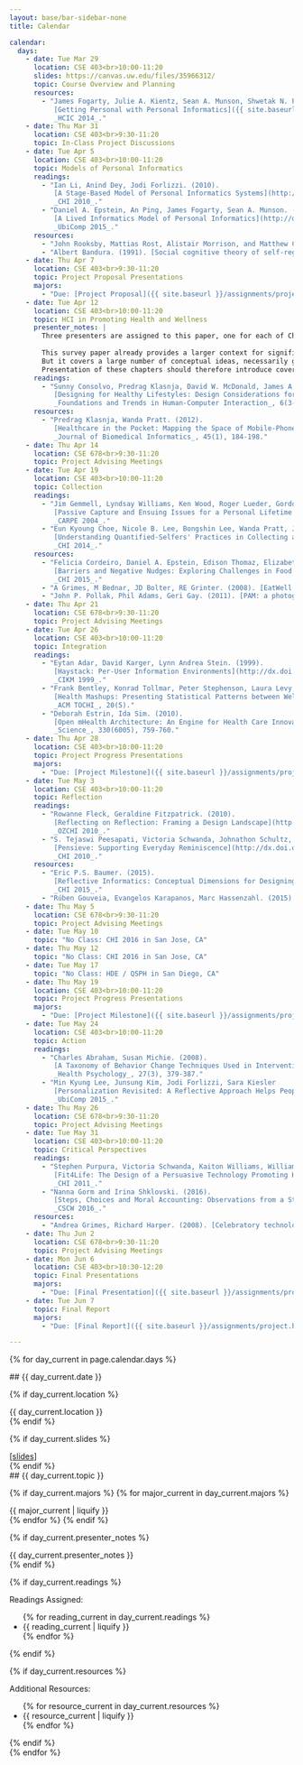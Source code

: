 ```yaml
---
layout: base/bar-sidebar-none
title: Calendar

calendar:
  days:
    - date: Tue Mar 29
      location: CSE 403<br>10:00-11:20
      slides: https://canvas.uw.edu/files/35966312/
      topic: Course Overview and Planning
      resources:
        - "James Fogarty, Julie A. Kientz, Sean A. Munson, Shwetak N. Patel. (2014). 
           [Getting Personal with Personal Informatics]({{ site.baseurl }}/readings/fogarty2014.pdf). 
           _HCIC 2014_."
    - date: Thu Mar 31
      location: CSE 403<br>9:30-11:20
      topic: In-Class Project Discussions
    - date: Tue Apr 5
      location: CSE 403<br>10:00-11:20
      topic: Models of Personal Informatics
      readings: 
        - "Ian Li, Anind Dey, Jodi Forlizzi. (2010).
           [A Stage-Based Model of Personal Informatics Systems](http://dx.doi.org/10.1145/1753326.1753409).
           _CHI 2010_."
        - "Daniel A. Epstein, An Ping, James Fogarty, Sean A. Munson. (2015).
           [A Lived Informatics Model of Personal Informatics](http://dx.doi.org/10.1145/2750858.2804250).
           _UbiComp 2015_."
      resources:
        - "John Rooksby, Mattias Rost, Alistair Morrison, and Matthew Chalmers Chalmers. (2014). [Personal tracking as lived informatics](https://courses.cs.washington.edu/courses/cse440/15au/readings/PersonalInformatics-Rooksby2014.pdf). _CHI 2014_."
        - "Albert Bandura. (1991). [Social cognitive theory of self-regulation](http://www.uky.edu/~eushe2/BanduraPubs/Bandura1991OBHDP.pdf) _Organizational behavior and human decision processes_ 50.2: 248-287."
    - date: Thu Apr 7
      location: CSE 403<br>9:30-11:20
      topic: Project Proposal Presentations
      majors:
        - "Due: [Project Proposal]({{ site.baseurl }}/assignments/project.html#proposal)"
    - date: Tue Apr 12
      location: CSE 403<br>10:00-11:20
      topic: HCI in Promoting Health and Wellness
      presenter_notes: |
        Three presenters are assigned to this paper, one for each of Chapter 2, Chapter 3, Chapter 4.
        
        This survey paper already provides a larger context for significant research.
        But it covers a large number of conceptual ideas, necessarily glossing over important people, systems, and results.
        Presentation of these chapters should therefore introduce covered people, systems, and results.
      readings: 
        - "Sunny Consolvo, Predrag Klasnja, David W. McDonald, James A. Landay. (2014). 
           [Designing for Healthy Lifestyles: Design Considerations for Mobile Technologies to Encourage Consumer Health and Wellness](http://dx.doi.org/10.1561/1100000040).
           _Foundations and Trends in Human-Computer Interaction_, 6(3-4), 167-315."
      resources:
        - "Predrag Klasnja, Wanda Pratt. (2012).
           [Healthcare in the Pocket: Mapping the Space of Mobile-Phone Health Interventions](http://dx.doi.org/10.1016/j.jbi.2011.08.017).
           _Journal of Biomedical Informatics_, 45(1), 184-198."
    - date: Thu Apr 14
      location: CSE 678<br>9:30-11:20
      topic: Project Advising Meetings
    - date: Tue Apr 19
      location: CSE 403<br>10:00-11:20
      topic: Collection
      readings:
        - "Jim Gemmell, Lyndsay Williams, Ken Wood, Roger Lueder, Gordon Bell. (2004).
           [Passive Capture and Ensuing Issues for a Personal Lifetime Store](http://dx.doi.org/10.1145/1026653.1026660).
           _CARPE 2004_."
        - "Eun Kyoung Choe, Nicole B. Lee, Bongshin Lee, Wanda Pratt, Julie A. Kientz. (2014). 
           [Understanding Quantified-Selfers' Practices in Collecting and Exploring Personal Data](http://dx.doi.org/10.1145/2556288.2557372). 
           _CHI 2014_."
      resources:
        - "Felicia Cordeiro, Daniel A. Epstein, Edison Thomaz, Elizabeth Bales, Arvind K. Jagannathan, Gregory D. Abowd, James Fogarty. (2015).
           [Barriers and Negative Nudges: Exploring Challenges in Food Journaling](http://dx.doi.org/10.1145/2702123.2702155).
           _CHI 2015_."
        - "A Grimes, M Bednar, JD Bolter, RE Grinter. (2008). [EatWell: sharing nutrition-related memories in a low-income community](http://www.ccs.neu.edu/home/andrea/docs/grimes_cscw08.pdf). _CSCW 2008_."
        - "John P. Pollak, Phil Adams, Geri Gay. (2011). [PAM: a photographic affect meter for frequent, in situ measurement of affect](http://idl.cornell.edu/files/2014/11/Pollak-et-al.-2011-PAM-a-photographic-affect-meter-for-frequent-in-2fvspt6.pdf). _CHI 2011_."
    - date: Thu Apr 21
      location: CSE 678<br>9:30-11:20
      topic: Project Advising Meetings
    - date: Tue Apr 26
      location: CSE 403<br>10:00-11:20
      topic: Integration
      readings:
        - "Eytan Adar, David Karger, Lynn Andrea Stein. (1999).
           [Haystack: Per-User Information Environments](http://dx.doi.org/10.1145/319950.323231).
           _CIKM 1999_."
        - "Frank Bentley, Konrad Tollmar, Peter Stephenson, Laura Levy, Brian Jones, Scott Robertson, Ed Price, Richard Catrambone, Jeff Wilson. 2013. 
           [Health Mashups: Presenting Statistical Patterns between Wellbeing Data and Context in Natural Language to Promote Behavior Change](http://dx.doi.org/10.1145/2503823). 
           _ACM TOCHI_, 20(5)."
        - "Deborah Estrin, Ida Sim. (2010).
           [Open mHealth Architecture: An Engine for Health Care Innovation]({{ site.baseurl }}/readings/estrin2010.pdf).
           _Science_, 330(6005), 759-760."
    - date: Thu Apr 28
      location: CSE 403<br>10:00-11:20
      topic: Project Progress Presentations
      majors:
        - "Due: [Project Milestone]({{ site.baseurl }}/assignments/project.html#milestone)"
    - date: Tue May 3
      location: CSE 403<br>10:00-11:20
      topic: Reflection
      readings: 
        - "Rowanne Fleck, Geraldine Fitzpatrick. (2010). 
           [Reflecting on Reflection: Framing a Design Landscape](http://dx.doi.org/10.1145/1952222.1952269). 
           _OZCHI 2010_."        
        - "S. Tejaswi Peesapati, Victoria Schwanda, Johnathon Schultz, Matt Lepage, So-yae Jeong, and Dan Cosley. (2010). 
           [Pensieve: Supporting Everyday Reminiscence](http://dx.doi.org/10.1145/1753326.1753635). 
           _CHI 2010_."
      resources:
        - "Eric P.S. Baumer. (2015). 
           [Reflective Informatics: Conceptual Dimensions for Designing Technologies of Reflection](http://dx.doi.org/10.1145/2702123.2702234). 
           _CHI 2015_."
        - "Rúben Gouveia, Evangelos Karapanos, Marc Hassenzahl. (2015). [How do we engage with activity trackers?: a longitudinal study of Habito](http://experiencedesign.m-iti.org/Ubicomp15_Engagement.pdf). _UbiComp 2015_."
    - date: Thu May 5
      location: CSE 678<br>9:30-11:20
      topic: Project Advising Meetings
    - date: Tue May 10
      topic: "No Class: CHI 2016 in San Jose, CA"
    - date: Thu May 12
      topic: "No Class: CHI 2016 in San Jose, CA"
    - date: Tue May 17
      topic: "No Class: HDE / QSPH in San Diego, CA"
    - date: Thu May 19
      location: CSE 403<br>10:00-11:20
      topic: Project Progress Presentations
      majors:
        - "Due: [Project Milestone]({{ site.baseurl }}/assignments/project.html#milestone)"
    - date: Tue May 24
      location: CSE 403<br>10:00-11:20
      topic: Action
      readings: 
        - "Charles Abraham, Susan Michie. (2008).
           [A Taxonomy of Behavior Change Techniques Used in Interventions]({{ site.baseurl }}/readings/abraham2008.pdf).
           _Health Psychology_, 27(3), 379-387."
        - "Min Kyung Lee, Junsung Kim, Jodi Forlizzi, Sara Kiesler
           [Personalization Revisited: A Reflective Approach Helps People Better Personalize Health Services and Motivates Them to Increase Physical Activity](http://dx.doi.org/10.1145/2750858.2807552).
           _UbiComp 2015_."
    - date: Thu May 26
      location: CSE 678<br>9:30-11:20
      topic: Project Advising Meetings
    - date: Tue May 31
      location: CSE 403<br>10:00-11:20
      topic: Critical Perspectives
      readings: 
        - "Stephen Purpura, Victoria Schwanda, Kaiton Williams, William Stubler, Phoebe Sengers. (2011).
           [Fit4Life: The Design of a Persuasive Technology Promoting Healthy Behavior and Ideal Weight](http://dx.doi.org/10.1145/1978942.1979003).
           _CHI 2011_."
        - "Nanna Gorm and Irina Shklovski. (2016). 
           [Steps, Choices and Moral Accounting: Observations from a Step-Counting Campaign in the Workplace](http://dx.doi.org/10.1145/2818048.2819944). 
           _CSCW 2016_."
      resources:
        - "Andrea Grimes, Richard Harper. (2008). [Celebratory technology: new directions for food research in HCI](http://www.ccs.neu.edu/home/andrea/docs/grimes_food_chi08.pdf).  _CHI 2008_."
    - date: Thu Jun 2
      location: CSE 678<br>9:30-11:20
      topic: Project Advising Meetings
    - date: Mon Jun 6
      location: CSE 403<br>10:30-12:20
      topic: Final Presentations
      majors:
        - "Due: [Final Presentation]({{ site.baseurl }}/assignments/project.html#final-presentation)"
    - date: Tue Jun 7
      topic: Final Report
      majors:
        - "Due: [Final Report]({{ site.baseurl }}/assignments/project.html#final-report)"

---
```


<html>
<div class="calendar">

{% for day_current in page.calendar.days %}
<!----- Day ----->
<div class="row">
<!----- Left Column ----->
<div class="col-md-2" markdown="block">
## {{ day_current.date }}

{% if day_current.location %}
<div class="directions" markdown="block">
{{ day_current.location }}
</div>
{% endif %}

{% if day_current.slides %}
<div class="directions" markdown="block">
[<a target="_blank" href="{{ day_current.slides }}">slides</a>]
</div>
{% endif %}

</div>
<!----- End Left Column ----->
<!----- Right Column ----->
<div class="col-md-10 calcontent" markdown="block">
## {{ day_current.topic }}

<!----- Majors ----->
{% if day_current.majors %}
{% for major_current in day_current.majors %}
<div class="major" markdown="block">
{{ major_current | liquify }}
</div>
{% endfor %}
{% endif %}

<!----- Presentation Notes ----->
{% if day_current.presenter_notes %}
<div class="directions" markdown="block">
{{ day_current.presenter_notes }}
</div>
{% endif %}

<!----- Readings ----->
{% if day_current.readings %}
<div class="directions" markdown="block">
Readings Assigned:
</div>
<ul class="paper" markdown="block">
{% for reading_current in day_current.readings %}
<li class="paper" markdown="block">
{{ reading_current | liquify }}
</li>
{% endfor %}
</ul>
{% endif %}

<!----- Resources ----->
{% if day_current.resources %}
<div class="resources" markdown="block">
Additional Resources:
<ul class="paper" markdown="block">
{% for resource_current in day_current.resources %}
<li class="paper" markdown="block">
{{ resource_current | liquify }}
</li>
{% endfor %}
</ul>
</div>
{% endif %}

</div>
<!----- End Right Column ----->
</div>
<!----- End Day ----->
{% endfor %}

</div>
</html>
